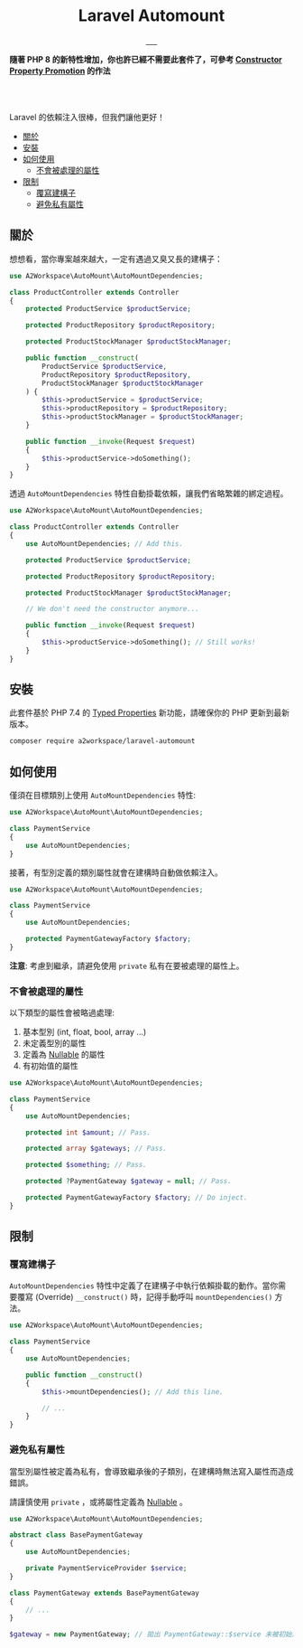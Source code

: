<h1 align="center">Laravel Automount</h1>
<p align="center">
<a href="https://github.com/A2Workspace/laravel-automount">
    <img alt="" src="https://github.com/A2Workspace/laravel-automount/actions/workflows/coverage.yml/badge.svg">
</a>
<a href="https://github.com/A2Workspace/laravel-automount">
    <img alt="" src="https://img.shields.io/github/workflow/status/A2Workspace/laravel-automount/tests?style=flat-square">
</a>
<a href="https://codecov.io/gh/A2Workspace/laravel-automount">
    <img alt="" src="https://img.shields.io/codecov/c/github/A2Workspace/laravel-automount.svg?style=flat-square">
</a>
<a href="https://github.com/A2Workspace/laravel-automount/blob/master/LICENSE">
    <img alt="" src="https://img.shields.io/github/license/A2Workspace/laravel-automount?style=flat-square">
</a>
<a href="https://packagist.org/packages/a2workspace/laravel-automount">
    <img alt="" src="https://img.shields.io/packagist/v/a2workspace/laravel-automount.svg?style=flat-square">
</a>
<a href="https://packagist.org/packages/a2workspace/laravel-automount">
    <img alt="" src="https://img.shields.io/packagist/dt/a2workspace/laravel-automount.svg?style=flat-square">
</a>
</p>

**隨著 PHP 8 的新特性增加，你也許已經不需要此套件了，可參考 [Constructor Property Promotion](https://www.php.net/releases/8.0/en.php#constructor-property-promotion) 的作法**

<br>
<br>

Laravel 的依賴注入很棒，但我們讓他更好！

- [關於](##關於)
- [安裝](##安裝)
- [如何使用](##如何使用)
  - [不會被處理的屬性](##不會被處理的屬性)
- [限制](##限制)
  - [覆寫建構子](##覆寫建構子)
  - [避免私有屬性](##避免私有屬性)


## 關於

想想看，當你專案越來越大，一定有遇過又臭又長的建構子：

```php
use A2Workspace\AutoMount\AutoMountDependencies;

class ProductController extends Controller
{
    protected ProductService $productService;

    protected ProductRepository $productRepository;

    protected ProductStockManager $productStockManager;

    public function __construct(
        ProductService $productService,
        ProductRepository $productRepository,
        ProductStockManager $productStockManager
    ) {
        $this->productService = $productService;
        $this->productRepository = $productRepository;
        $this->productStockManager = $productStockManager;
    }

    public function __invoke(Request $request)
    {
        $this->productService->doSomething();
    }
}
```

透過 `AutoMountDependencies` 特性自動掛載依賴，讓我們省略繁雜的綁定過程。

```php
use A2Workspace\AutoMount\AutoMountDependencies;

class ProductController extends Controller
{
    use AutoMountDependencies; // Add this.

    protected ProductService $productService;

    protected ProductRepository $productRepository;

    protected ProductStockManager $productStockManager;

    // We don't need the constructor anymore...

    public function __invoke(Request $request)
    {
        $this->productService->doSomething(); // Still works!
    }
}
```

## 安裝

此套件基於 PHP 7.4 的
[Typed Properties](https://www.php.net/manual/en/migration74.new-features.php#migration74.new-features.core.typed-properties)
新功能，請確保你的 PHP 更新到最新版本。

```bash
composer require a2workspace/laravel-automount
```

## 如何使用

僅須在目標類別上使用 `AutoMountDependencies` 特性:

```php
use A2Workspace\AutoMount\AutoMountDependencies;

class PaymentService
{
    use AutoMountDependencies;
}
```

接著，有型別定義的類別屬性就會在建構時自動做依賴注入。

```php
use A2Workspace\AutoMount\AutoMountDependencies;

class PaymentService
{
    use AutoMountDependencies;

    protected PaymentGatewayFactory $factory;
}
```

**注意**: 考慮到繼承，請避免使用 `private` 私有在要被處理的屬性上。

### 不會被處理的屬性

以下類型的屬性會被略過處理:
1. 基本型別 (int, float, bool, array ...)
1. 未定義型別的屬性
1. 定義為 [Nullable](https://www.php.net/manual/en/language.types.declarations.php#language.types.declarations.nullable) 的屬性
1. 有初始值的屬性

```php
use A2Workspace\AutoMount\AutoMountDependencies;

class PaymentService
{
    use AutoMountDependencies;

    protected int $amount; // Pass.

    protected array $gateways; // Pass.

    protected $something; // Pass.

    protected ?PaymentGateway $gateway = null; // Pass.

    protected PaymentGatewayFactory $factory; // Do inject.
}
```

## 限制

### 覆寫建構子

`AutoMountDependencies` 特性中定義了在建構子中執行依賴掛載的動作。當你需要覆寫 (Override) `__construct()` 時，記得手動呼叫 `mountDependencies()` 方法。

```php
use A2Workspace\AutoMount\AutoMountDependencies;

class PaymentService
{
    use AutoMountDependencies;

    public function __construct()
    {
        $this->mountDependencies(); // Add this line.

        // ...
    }
}
```

### 避免私有屬性

當型別屬性被定義為私有，會導致繼承後的子類別，在建構時無法寫入屬性而造成錯誤。

請謹慎使用 `private` ，或將屬性定義為 [Nullable](https://www.php.net/manual/en/language.types.declarations.php#language.types.declarations.nullable) 。

```php
use A2Workspace\AutoMount\AutoMountDependencies;

abstract class BasePaymentGateway
{
    use AutoMountDependencies;

    private PaymentServiceProvider $service;
}

class PaymentGateway extends BasePaymentGateway
{
    // ...
}

$gateway = new PaymentGateway; // 拋出 PaymentGateway::$service 未被初始之錯誤
```
